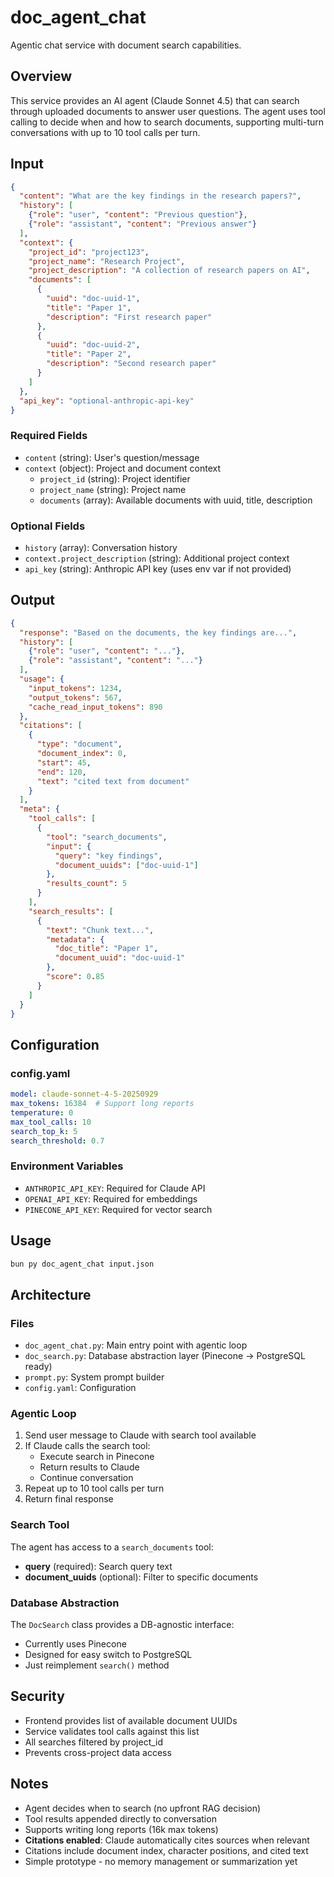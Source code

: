 # doc_agent_chat

Agentic chat service with document search capabilities.

## Overview

This service provides an AI agent (Claude Sonnet 4.5) that can search through uploaded documents to answer user questions. The agent uses tool calling to decide when and how to search documents, supporting multi-turn conversations with up to 10 tool calls per turn.

## Input

```json
{
  "content": "What are the key findings in the research papers?",
  "history": [
    {"role": "user", "content": "Previous question"},
    {"role": "assistant", "content": "Previous answer"}
  ],
  "context": {
    "project_id": "project123",
    "project_name": "Research Project",
    "project_description": "A collection of research papers on AI",
    "documents": [
      {
        "uuid": "doc-uuid-1",
        "title": "Paper 1",
        "description": "First research paper"
      },
      {
        "uuid": "doc-uuid-2",
        "title": "Paper 2",
        "description": "Second research paper"
      }
    ]
  },
  "api_key": "optional-anthropic-api-key"
}
```

### Required Fields
- `content` (string): User's question/message
- `context` (object): Project and document context
  - `project_id` (string): Project identifier
  - `project_name` (string): Project name
  - `documents` (array): Available documents with uuid, title, description

### Optional Fields
- `history` (array): Conversation history
- `context.project_description` (string): Additional project context
- `api_key` (string): Anthropic API key (uses env var if not provided)

## Output

```json
{
  "response": "Based on the documents, the key findings are...",
  "history": [
    {"role": "user", "content": "..."},
    {"role": "assistant", "content": "..."}
  ],
  "usage": {
    "input_tokens": 1234,
    "output_tokens": 567,
    "cache_read_input_tokens": 890
  },
  "citations": [
    {
      "type": "document",
      "document_index": 0,
      "start": 45,
      "end": 120,
      "text": "cited text from document"
    }
  ],
  "meta": {
    "tool_calls": [
      {
        "tool": "search_documents",
        "input": {
          "query": "key findings",
          "document_uuids": ["doc-uuid-1"]
        },
        "results_count": 5
      }
    ],
    "search_results": [
      {
        "text": "Chunk text...",
        "metadata": {
          "doc_title": "Paper 1",
          "document_uuid": "doc-uuid-1"
        },
        "score": 0.85
      }
    ]
  }
}
```

## Configuration

### config.yaml
```yaml
model: claude-sonnet-4-5-20250929
max_tokens: 16384  # Support long reports
temperature: 0
max_tool_calls: 10
search_top_k: 5
search_threshold: 0.7
```

### Environment Variables
- `ANTHROPIC_API_KEY`: Required for Claude API
- `OPENAI_API_KEY`: Required for embeddings
- `PINECONE_API_KEY`: Required for vector search

## Usage

```bash
bun py doc_agent_chat input.json
```

## Architecture

### Files
- `doc_agent_chat.py`: Main entry point with agentic loop
- `doc_search.py`: Database abstraction layer (Pinecone → PostgreSQL ready)
- `prompt.py`: System prompt builder
- `config.yaml`: Configuration

### Agentic Loop
1. Send user message to Claude with search tool available
2. If Claude calls the search tool:
   - Execute search in Pinecone
   - Return results to Claude
   - Continue conversation
3. Repeat up to 10 tool calls per turn
4. Return final response

### Search Tool
The agent has access to a `search_documents` tool:
- **query** (required): Search query text
- **document_uuids** (optional): Filter to specific documents

### Database Abstraction
The `DocSearch` class provides a DB-agnostic interface:
- Currently uses Pinecone
- Designed for easy switch to PostgreSQL
- Just reimplement `search()` method

## Security
- Frontend provides list of available document UUIDs
- Service validates tool calls against this list
- All searches filtered by project_id
- Prevents cross-project data access

## Notes
- Agent decides when to search (no upfront RAG decision)
- Tool results appended directly to conversation
- Supports writing long reports (16k max tokens)
- **Citations enabled**: Claude automatically cites sources when relevant
- Citations include document index, character positions, and cited text
- Simple prototype - no memory management or summarization yet
